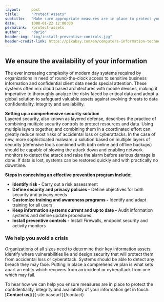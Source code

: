 ```yaml
---
layout:     post
title:      "Protect Assets"
subtitle:   "Make sure appropriate measures are in place to protect your information."
date:       1000-01-22 12:00:00
permalink:  /protect-assets
author:     "dario"
header-img: "img/install-preventive-controls.jpg"
header-credit-link: https://pixabay.com/en/computers-information-technology-2652997/
---
```


## We ensure the availability of your information
The ever increasing complexity of modern day systems required by organizations in need of round-the-clock access to sensitive business information and confidential client data needs special attention. These systems often mix cloud based architectures with mobile devices, making it imperative to thoroughly analyze the risks faced by critical data and adopt a global solution to safeguard valuable assets against evolving threats to data confidentiality, integrity and availability.

**Setting up a comprehensive security solution**  
Layered security, also known as layered defense, describes the practice of combining multiple security controls to protect resources and data. Using multiple layers together, and combining them in a coordinated effort can greatly reduce most risks of accidental loss or cyberattacks. In the case of new, more sophisticated malware, a solution based on multiple layers of security (defensive tools combined with both online and offline backups) should be capable of slowing the attack down and enabling network monitors to detect the attack and raise the alarm before serious damage is done. If data is lost, systems can be restored quickly and with practically no downtime.

**Steps in conceiving an effective prevention program include:**

* **Identify risk -** Carry out a risk assessment
* **Define security and privacy policies -** Define objectives for both security and privacy needs
* **Customize training and awareness programs -** Identify and adapt training for all users
* **Keep information systems current and up to date -** Audit information systems and define update procedures
* **Install preventive controls -** Install Firewalls, endpoint security and activity monitors  

### We help you avoid a crisis
Organizations of all sizes need to determine their key information assets, identify where vulnerabilities lie and design security that will protect them from accidental loss or cyberattack. Systems should be able to detect any breach they may face. Putting in place a comprehensive plan is what sets apart an entity which recovers from an incident or cyberattack from one which may fail.

To hear how we can help you ensure measures are in place to protect the confidentiality, integrity and availability of your information get in touch. [**Contact us**]({{ site.baseurl }}/contact)
